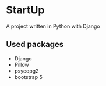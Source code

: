 # StartUp
A project written in Python with Django
## Used packages
* Django
* Pillow
* psycopg2
* bootstrap 5
